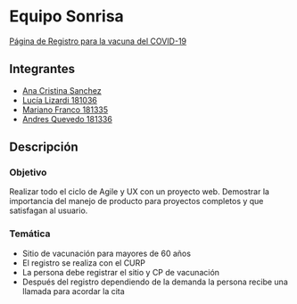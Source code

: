 # Equipo Sonrisa

[Página de Registro para la vacuna del COVID-19](https://registrocovidsonrisa.tiiny.site/)

## Integrantes
- [Ana Cristina Sanchez](https://github.com/anacris2802)
- [Lucía Lizardi 181036](https://github.com/LuciaLizardi)
- [Mariano Franco 181335](https://github.com/marianofranco1998)
- [Andres Quevedo 181336](https://github.com/quevedoa)

## Descripción
### Objetivo 

Realizar todo el ciclo de Agile y UX con un proyecto web. Demostrar la importancia del manejo de producto para proyectos completos y que satisfagan al usuario.  

### Temática 

- Sitio de vacunación para mayores de 60 años  
- El registro se realiza con el CURP 
- La persona debe registrar el sitio y CP de vacunación  
- Después del registro dependiendo de la demanda la persona recibe una llamada para acordar la cita 

